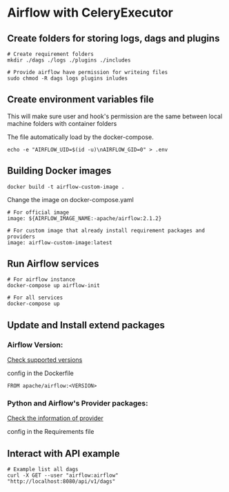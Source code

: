 # Airflow with CeleryExecutor

## Create folders for storing logs, dags and plugins
```
# Create requirement folders
mkdir ./dags ./logs ./plugins ./includes

# Provide airflow have permission for writeing files
sudo chmod -R dags logs plugins inludes
```

## Create environment variables file 

This will make sure user and hook's permission are the same between local machine folders with container folders

The file automatically load by the docker-compose.
```
echo -e "AIRFLOW_UID=$(id -u)\nAIRFLOW_GID=0" > .env
```
## Building Docker images
```
docker build -t airflow-custom-image .
```

Change the image on docker-compose.yaml

```
# For official image
image: ${AIRFLOW_IMAGE_NAME:-apache/airflow:2.1.2}

# For custom image that already install requirement packages and providers
image: airflow-custom-image:latest
```
## Run Airflow services
```
# For airflow instance
docker-compose up airflow-init

# For all services 
docker-compose up
```

## Update and Install extend packages  
### Airflow Version:
[Check supported versions](https://hub.docker.com/r/apache/airflow/tags?page=1&ordering=last_updated)

config in the Dockerfile

```
FROM apache/airflow:<VERSION>
```


### Python and Airflow's Provider packages:
[Check the information of provider](https://registry.astronomer.io/)

config in the Requirements file

## Interact with API example
```
# Example list all dags
curl -X GET --user "airflow:airflow" "http://localhost:8080/api/v1/dags"
```
